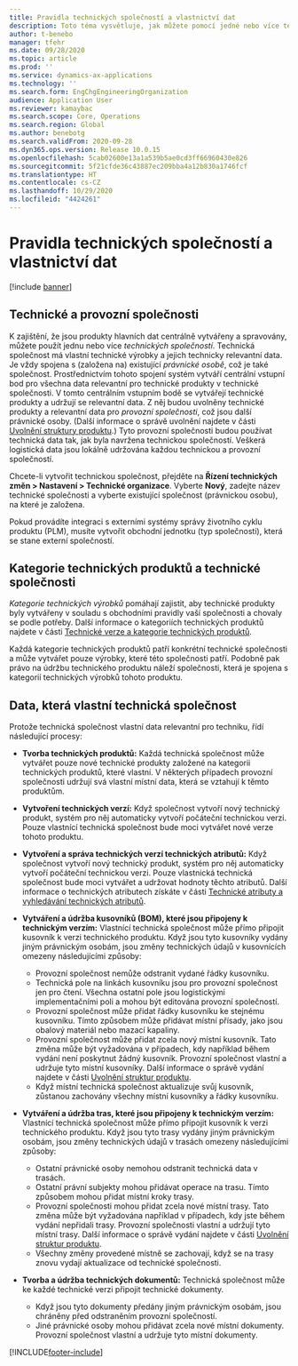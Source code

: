 ```yaml
---
title: Pravidla technických společností a vlastnictví dat
description: Toto téma vysvětluje, jak můžete pomocí jedné nebo více technických společností zajistit, aby byla kmenová data produktů centrálně vytvářena a udržována. Technická společnost zastupuje společnost, která vlastní technické výrobky a její technicky relevantní data.
author: t-benebo
manager: tfehr
ms.date: 09/28/2020
ms.topic: article
ms.prod: ''
ms.service: dynamics-ax-applications
ms.technology: ''
ms.search.form: EngChgEngineeringOrganization
audience: Application User
ms.reviewer: kamaybac
ms.search.scope: Core, Operations
ms.search.region: Global
ms.author: benebotg
ms.search.validFrom: 2020-09-28
ms.dyn365.ops.version: Release 10.0.15
ms.openlocfilehash: 5cab02600e13a1a539b5ae0cd3ff66960430e826
ms.sourcegitcommit: 5f21cfde36c43887ec209bba4a12b830a1746fcf
ms.translationtype: HT
ms.contentlocale: cs-CZ
ms.lasthandoff: 10/29/2020
ms.locfileid: "4424261"
---
```

# <a name="engineering-companies-and-data-ownership-rules"></a>Pravidla technických společností a vlastnictví dat

[!include [banner](../includes/banner.md)]

## <a name="engineering-companies-and-operational-companies"></a>Technické a provozní společnosti

K zajištění, že jsou produkty hlavních dat centrálně vytvářeny a spravovány, můžete použít jednu nebo více *technických společností*. Technická společnost má vlastní technické výrobky a jejich technicky relevantní data. Je vždy spojena s (založena na) existující *právnické osobě*, což je také společnost. Prostřednictvím tohoto spojení systém vytváří centrální vstupní bod pro všechna data relevantní pro technické produkty v technické společnosti. V tomto centrálním vstupním bodě se vytvářejí technické produkty a udržují se relevantní data. Z něj budou uvolněny technické produkty a relevantní data pro *provozní společnosti*, což jsou další právnické osoby. (Další informace o správě uvolnění najdete v části [Uvolnění struktury produktu](release-product-structure.md).) Tyto provozní společnosti budou používat technická data tak, jak byla navržena technickou společností. Veškerá logistická data jsou lokálně udržována každou technickou a provozní společností.

Chcete-li vytvořit technickou společnost, přejděte na **Řízení technických změn \> Nastavení \> Technické organizace**. Vyberte **Nový**, zadejte název technické společnosti a vyberte existující společnost (právnickou osobu), na které je založena.

Pokud provádíte integraci s externími systémy správy životního cyklu produktu (PLM), musíte vytvořit obchodní jednotku (typ společnosti), která se stane externí společností.

## <a name="engineering-product-categories-and-engineering-companies"></a>Kategorie technických produktů a technické společnosti

*Kategorie technických výrobků* pomáhají zajistit, aby technické produkty byly vytvářeny v souladu s obchodními pravidly vaší společnosti a chovaly se podle potřeby. Další informace o kategoriích technických produktů najdete v části [Technické verze a kategorie technických produktů](engineering-versions-product-category.md).

Každá kategorie technických produktů patří konkrétní technické společnosti a může vytvářet pouze výrobky, které této společnosti patří. Podobně pak právo na údržbu technického produktu náleží společnosti, která je spojena s kategorií technických výrobků tohoto produktu.

## <a name="data-that-is-owned-by-the-engineering-company"></a>Data, která vlastní technická společnost

Protože technická společnost vlastní data relevantní pro techniku, řídí následující procesy:

- **Tvorba technických produktů:** Každá technická společnost může vytvářet pouze nové technické produkty založené na kategorii technických produktů, které vlastní. V některých případech provozní společnosti udržují svá vlastní místní data, která se vztahují k těmto produktům.
- **Vytvoření technických verzí:** Když společnost vytvoří nový technický produkt, systém pro něj automaticky vytvoří počáteční technickou verzi. Pouze vlastnící technická společnost bude moci vytvářet nové verze tohoto produktu.
- **Vytvoření a správa technických verzí technických atributů:** Když společnost vytvoří nový technický produkt, systém pro něj automaticky vytvoří počáteční technickou verzi. Pouze vlastnická technická společnost bude moci vytvářet a udržovat hodnoty těchto atributů. Další informace o technických atributech získáte v části [Technické atributy a vyhledávání technických atributů](engineering-attributes-and-search.md).
- **Vytváření a údržba kusovníků (BOM), které jsou připojeny k technickým verzím:** Vlastnící technická společnost může přímo připojit kusovník k verzi technického produktu. Když jsou tyto kusovníky vydány jiným právnickým osobám, jsou změny technických údajů v kusovnících omezeny následujícími způsoby:

    - Provozní společnost nemůže odstranit vydané řádky kusovníku.
    - Technická pole na linkách kusovníku jsou pro provozní společnost jen pro čtení. Všechna ostatní pole jsou logistickými implementačními poli a mohou být editována provozní společností.
    - Provozní společnost může přidat řádky kusovníku ke stejnému kusovníku. Tímto způsobem může přidávat místní přísady, jako jsou obalový materiál nebo mazací kapaliny.
    - Provozní společnost může přidat zcela nový místní kusovník. Tato změna může být vyžadována v případech, kdy například během vydání není poskytnut žádný kusovník. Provozní společnost vlastní a udržuje tyto místní kusovníky. Další informace o správě vydání najdete v části [Uvolnění struktur produktu](release-product-structure.md).
    - Když místní technická společnost aktualizuje svůj kusovník, zůstanou zachovány všechny místní kusovníky a řádky kusovníku.

- **Vytváření a údržba tras, které jsou připojeny k technickým verzím:** Vlastnící technická společnost může přímo připojit kusovník k verzi technického produktu. Když jsou tyto trasy vydány jiným právnickým osobám, jsou změny technických údajů v trasách omezeny následujícími způsoby:

    - Ostatní právnické osoby nemohou odstranit technická data v trasách.
    - Ostatní právní subjekty mohou přidávat operace na trasu. Tímto způsobem mohou přidat místní kroky trasy.
    - Provozní společnosti mohou přidat zcela nové místní trasy. Tato změna může být vyžadována například v případech, kdy jste během vydání nepřidali trasy. Provozní společnosti vlastní a udržují tyto místní trasy. Další informace o správě vydání najdete v části [Uvolnění struktur produktu](release-product-structure.md).
    - Všechny změny provedené místně se zachovají, když se na trasy znovu vydají aktualizace od technické společnosti.

- **Tvorba a údržba technických dokumentů:** Technická společnost může ke každé technické verzi připojit technické dokumenty.

    - Když jsou tyto dokumenty předány jiným právnickým osobám, jsou chráněny před odstraněním provozní společností.
    - Jiné právnické osoby mohou přidávat zcela nové místní dokumenty. Provozní společnost vlastní a udržuje tyto místní dokumenty.


[!INCLUDE[footer-include](../../includes/footer-banner.md)]